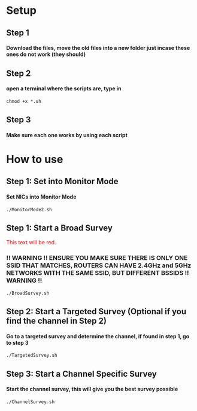 # Setup
## Step 1
#### Download the files, move the old files into a new folder just incase these ones do not work (they should)

## Step 2
#### open a terminal where the scripts are, type in
```
chmod +x *.sh
```

## Step 3
#### Make sure each one works by using each script

# How to use
## Step 1: Set into Monitor Mode
#### Set NICs into Monitor Mode
```
./MonitorMode2.sh
```
## Step 1: Start a Broad Survey
<span style="color: red;">This text will be red.</span>
### !! WARNING !! ENSURE YOU MAKE SURE THERE IS ONLY ONE SSID THAT MATCHES, ROUTERS CAN HAVE 2.4GHz and 5GHz NETWORKS WITH THE SAME SSID, BUT DIFFERENT BSSIDS !! WARNING !! 
```
./BroadSurvey.sh
```
## Step 2: Start a Targeted Survey (Optional if you find the channel in Step 2)
#### Go to a targeted survey and determine the channel, if found in step 1, go to step 3
```
./TargetedSurvey.sh
```
## Step 3: Start a Channel Specific Survey
#### Start the channel survey, this will give you the best survey possible

```
./ChannelSurvey.sh
```
